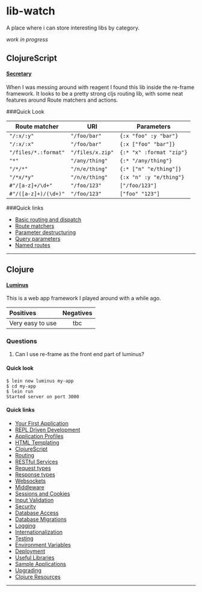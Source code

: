 # lib-watch
A place where i can store interesting libs by category.

 *work in progress*


## ClojureScript
#### [Secretary](https://github.com/gf3/secretary "cljs routes lib") 
When I was messing around with reagent I found this lib inside the re-frame framework. 
It looks to be a pretty strong cljs routing lib, with some neat features around Route matchers and actions.

###Quick Look

Route matcher        | URI              | Parameters
---------------------|------------------|--------------------------
`"/:x/:y"`           | `"/foo/bar"`     | `{:x "foo" :y "bar"}`
`"/:x/:x"`           | `"/foo/bar"`     | `{:x ["foo" "bar"]}`
`"/files/*.:format"`  | `"/files/x.zip"` | `{:* "x" :format "zip"}`
`"*"`                | `"/any/thing"`   | `{:* "/any/thing"}`
`"/*/*"`             | `"/n/e/thing"`   | `{:* ["n" "e/thing"]}`
`"/*x/*y"`           | `"/n/e/thing"`   | `{:x "n" :y "e/thing"}`
`#"/[a-z]+/\d+"`     | `"/foo/123"`     | `["/foo/123"]`
`#"/([a-z]+)/(\d+)"` | `"/foo/123"`     | `["foo" "123"]`


 
###Quick links

  * [Basic routing and dispatch](https://github.com/gf3/secretary/blob/master/README.md#basic-routing-and-dispatch)
  * [Route matchers](https://github.com/gf3/secretary/blob/master/README.md#route-matchers)
  * [Parameter destructuring](https://github.com/gf3/secretary/blob/master/README.md#parameter-destructuring)
  * [Query parameters](https://github.com/gf3/secretary/blob/master/README.md#query-parameters)
  * [Named routes](https://github.com/gf3/secretary/blob/master/README.md#named-routes)

***

## Clojure
#### [Luminus](http://www.luminusweb.net/ "clj web framework")
This is a web app framework I played around with a while ago. 

| Positives  | Negatives | 
|:------------- |:---------------:| 
| Very easy to use    | tbc  |         
       

### Questions
1. Can I use re-frame as the front end part of luminus?

#### Quick look
```
$ lein new luminus my-app
$ cd my-app
$ lein run
Started server on port 3000
```
#### Quick links
* [Your First Application](http://www.luminusweb.net/docs/guestbook.md)
* [REPL Driven Development](http://www.luminusweb.net/docs/repl.md)
* [Application Profiles](http://www.luminusweb.net/docs/profiles.md)
* [HTML Templating](http://www.luminusweb.net/docs/html_templating.md)
* [ClojureScript]( http://www.luminusweb.net/docs/clojurescript.md)
* [Routing](http://www.luminusweb.net/docs/routes.md)
* [RESTful Services](http://www.luminusweb.net/docs/services.md)
* [Request types](http://www.luminusweb.net/docs/requests.md)
* [Response types](http://www.luminusweb.net/docs/responses.md)
* [Websockets](http://www.luminusweb.net/docs/websockets.md)
* [Middleware](http://www.luminusweb.net/docs/middleware.md)
* [Sessions and Cookies](http://www.luminusweb.net/docs/sessions_cookies.md)
* [Input Validation](http://www.luminusweb.net/docs/input_validation.md)
* [Security](http://www.luminusweb.net/docs/security.md)
* [Database Access](http://www.luminusweb.net/docs/database.md)
* [Database Migrations](http://www.luminusweb.net/docs/migrations.md)
* [Logging](http://www.luminusweb.net/docs/logging.md)
* [Internationalization](http://www.luminusweb.net/docs/i18n.md)
* [Testing](http://www.luminusweb.net/docs/testing.md)
* [Environment Variables](http://www.luminusweb.net/docs/environment.md)
* [Deployment](http://www.luminusweb.net/docs/deployment.md)
* [Useful Libraries](http://www.luminusweb.net/docs/useful_libraries.md)
* [Sample Applications](http://www.luminusweb.net/docs/apps.md)
* [Upgrading](http://www.luminusweb.net/docs/upgrading.md)
* [Clojure Resources](http://www.luminusweb.net/docs/learning_clojure.md)


***